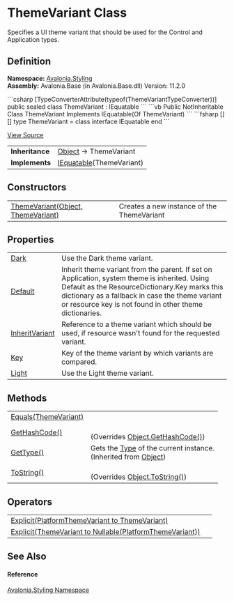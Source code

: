 # ThemeVariant Class


Specifies a UI theme variant that should be used for the Control and Application types.



## Definition
**Namespace:** <a href="N_Avalonia_Styling">Avalonia.Styling</a>  
**Assembly:** Avalonia.Base (in Avalonia.Base.dll) Version: 11.2.0

<Tabs groupId="api-code-preview">
<TabItem value="csharp" label="C#">
```csharp
[TypeConverterAttribute(typeof(ThemeVariantTypeConverter))]
public sealed class ThemeVariant : IEquatable<ThemeVariant>
```
</TabItem>
<TabItem value="vb" label="VB">
```vb
<TypeConverterAttribute(GetType(ThemeVariantTypeConverter))>
Public NotInheritable Class ThemeVariant
	Implements IEquatable(Of ThemeVariant)
```
</TabItem>
<TabItem value="fsharp" label="F#">
```fsharp
[<SealedAttribute>]
[<TypeConverterAttribute(typeof(ThemeVariantTypeConverter))>]
type ThemeVariant = 
    class
        interface IEquatable<ThemeVariant>
    end
```
</TabItem>
</Tabs>



<a href="https://github.com/AvaloniaUI/Avalonia/tree/master/src/Avalonia.Base/Styling/ThemeVariant.cs" title="View the source code">View Source</a>

<table>
<tr><td><strong>Inheritance</strong></td><td><a href="https://learn.microsoft.com/dotnet/api/system.object" target="_blank" rel="noopener noreferrer">Object</a>  →  ThemeVariant</td></tr>
<tr><td><strong>Implements</strong></td><td><a href="https://learn.microsoft.com/dotnet/api/system.iequatable-1" target="_blank" rel="noopener noreferrer">IEquatable</a>(ThemeVariant)</td></tr>
</table>



## Constructors
<table>
<tr>
<td><a href="M_Avalonia_Styling_ThemeVariant__ctor">ThemeVariant(Object, ThemeVariant)</a></td>
<td>Creates a new instance of the ThemeVariant</td>
</tr>
</table>

## Properties
<table>
<tr>
<td><a href="P_Avalonia_Styling_ThemeVariant_Dark">Dark</a></td>
<td>Use the Dark theme variant.</td>
</tr>
<tr>
<td><a href="P_Avalonia_Styling_ThemeVariant_Default">Default</a></td>
<td>Inherit theme variant from the parent. If set on Application, system theme is inherited. Using Default as the ResourceDictionary.Key marks this dictionary as a fallback in case the theme variant or resource key is not found in other theme dictionaries.</td>
</tr>
<tr>
<td><a href="P_Avalonia_Styling_ThemeVariant_InheritVariant">InheritVariant</a></td>
<td>Reference to a theme variant which should be used, if resource wasn't found for the requested variant.</td>
</tr>
<tr>
<td><a href="P_Avalonia_Styling_ThemeVariant_Key">Key</a></td>
<td>Key of the theme variant by which variants are compared.</td>
</tr>
<tr>
<td><a href="P_Avalonia_Styling_ThemeVariant_Light">Light</a></td>
<td>Use the Light theme variant.</td>
</tr>
</table>

## Methods
<table>
<tr>
<td><a href="M_Avalonia_Styling_ThemeVariant_Equals">Equals(ThemeVariant)</a></td>
<td> </td>
</tr>
<tr>
<td><a href="M_Avalonia_Styling_ThemeVariant_GetHashCode">GetHashCode()</a></td>
<td><br />(Overrides <a href="https://learn.microsoft.com/dotnet/api/system.object.gethashcode" target="_blank" rel="noopener noreferrer">Object.GetHashCode()</a>)</td>
</tr>
<tr>
<td><a href="https://learn.microsoft.com/dotnet/api/system.object.gettype" target="_blank" rel="noopener noreferrer">GetType()</a></td>
<td>Gets the <a href="https://learn.microsoft.com/dotnet/api/system.type" target="_blank" rel="noopener noreferrer">Type</a> of the current instance.<br />(Inherited from <a href="https://learn.microsoft.com/dotnet/api/system.object" target="_blank" rel="noopener noreferrer">Object</a>)</td>
</tr>
<tr>
<td><a href="M_Avalonia_Styling_ThemeVariant_ToString">ToString()</a></td>
<td><br />(Overrides <a href="https://learn.microsoft.com/dotnet/api/system.object.tostring" target="_blank" rel="noopener noreferrer">Object.ToString()</a>)</td>
</tr>
</table>

## Operators
<table>
<tr>
<td><a href="M_Avalonia_Styling_ThemeVariant_op_Explicit">Explicit(PlatformThemeVariant to ThemeVariant)</a></td>
<td> </td>
</tr>
<tr>
<td><a href="M_Avalonia_Styling_ThemeVariant_op_Explicit_1">Explicit(ThemeVariant to Nullable(PlatformThemeVariant))</a></td>
<td> </td>
</tr>
</table>

## See Also


#### Reference
<a href="N_Avalonia_Styling">Avalonia.Styling Namespace</a>  
